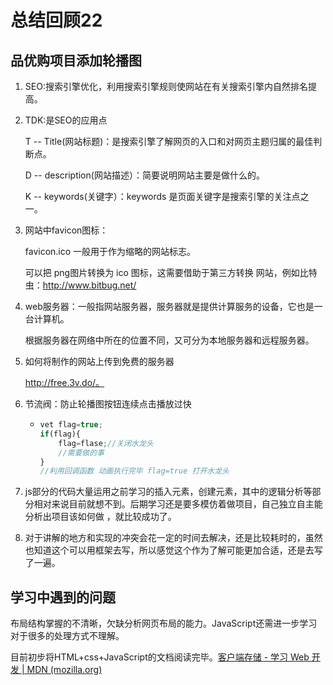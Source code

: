 # 总结回顾22

## 品优购项目添加轮播图

1. SEO:搜索引擎优化，利用搜索引擎规则使网站在有关搜索引擎内自然排名提高。

2. TDK:是SEO的应用点

   T -- Title(网站标题)：是搜索引擎了解网页的入口和对网页主题归属的最佳判断点。

   D -- description(网站描述）：简要说明网站主要是做什么的。

   K -- keywords(关键字）：keywords 是页面关键字是搜索引擎的关注点之一。

3. 网站中favicon图标：

	favicon.ico 一般用于作为缩略的网站标志。

	可以把 png图片转换为 ico 图标，这需要借助于第三方转换		网站，例如比特虫：http://www.bitbug.net/

4. web服务器：一般指网站服务器，服务器就是提供计算服务的设备，它也是一台计算机。

   根据服务器在网络中所在的位置不同，又可分为本地服务器和远程服务器。

5. 如何将制作的网站上传到免费的服务器

   http://free.3v.do/。

6. 节流阀：防止轮播图按钮连续点击播放过快

   * ```javascript
     vet flag=true;
     if(flag){
         flag=flase;//关闭水龙头
         //需要做的事
     }
     //利用回调函数 动画执行完毕 flag=true 打开水龙头
     ```

7. js部分的代码大量运用之前学习的插入元素，创建元素，其中的逻辑分析等部分相对来说目前就想不到。后期学习还是要多模仿着做项目，自己独立自主能分析出项目该如何做 ，就比较成功了。

8. 对于讲解的地方和实现的冲突会花一定的时间去解决，还是比较耗时的，虽然也知道这个可以用框架去写，所以感觉这个作为了解可能更加合适，还是去写了一遍。

## 学习中遇到的问题

布局结构掌握的不清晰，欠缺分析网页布局的能力。JavaScript还需进一步学习对于很多的处理方式不理解。

目前初步将HTML+css+JavaScript的文档阅读完毕。[客户端存储 - 学习 Web 开发 | MDN (mozilla.org)](https://developer.mozilla.org/zh-CN/docs/Learn/JavaScript/Client-side_web_APIs/Client-side_storage)



